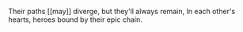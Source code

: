 Their paths [[may]] diverge, but they'll always remain, 
In each other's hearts, heroes bound by their epic chain.